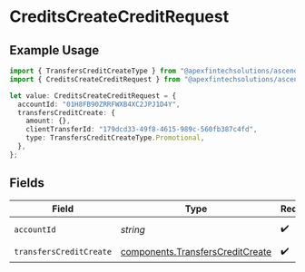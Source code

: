 # CreditsCreateCreditRequest

## Example Usage

```typescript
import { TransfersCreditCreateType } from "@apexfintechsolutions/ascend-sdk/models/components";
import { CreditsCreateCreditRequest } from "@apexfintechsolutions/ascend-sdk/models/operations";

let value: CreditsCreateCreditRequest = {
  accountId: "01H8FB90ZRRFWXB4XC2JPJ1D4Y",
  transfersCreditCreate: {
    amount: {},
    clientTransferId: "179dcd33-49f8-4615-989c-560fb387c4fd",
    type: TransfersCreditCreateType.Promotional,
  },
};
```

## Fields

| Field                                                                                | Type                                                                                 | Required                                                                             | Description                                                                          | Example                                                                              |
| ------------------------------------------------------------------------------------ | ------------------------------------------------------------------------------------ | ------------------------------------------------------------------------------------ | ------------------------------------------------------------------------------------ | ------------------------------------------------------------------------------------ |
| `accountId`                                                                          | *string*                                                                             | :heavy_check_mark:                                                                   | The account id.                                                                      | 01H8FB90ZRRFWXB4XC2JPJ1D4Y                                                           |
| `transfersCreditCreate`                                                              | [components.TransfersCreditCreate](../../models/components/transferscreditcreate.md) | :heavy_check_mark:                                                                   | N/A                                                                                  |                                                                                      |